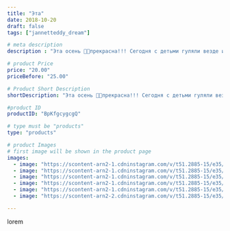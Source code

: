 ```yaml
---
title: "Эта"
date: 2018-10-20
draft: false
tags: ["jannetteddy_dream"]

# meta description
description : "Эта осень 🍁🍂прекрасна!!! Сегодня с детьми гуляли везде и весь день!!! Навестили всех бабушек!!! Любовались природой!!! Наслаждались временем проведённым вмести!"

# product Price
price: "20.00"
priceBefore: "25.00"

# Product Short Description
shortDescription: "Эта осень 🍁🍂прекрасна!!! Сегодня с детьми гуляли везде и весь день!!! Навестили всех бабушек!!! Любовались природой!!! Наслаждались временем проведённым вмести!!! Эти мгновения бесценны❤️ #яжелаювсемсчастья #осень #мояосень #любимыедетки"

#product ID
productID: "BpKfgcygcgQ"

# type must be "products"
type: "products"

# product Images
# first image will be shown in the product page
images:
  - image: "https://scontent-arn2-1.cdninstagram.com/v/t51.2885-15/e35/43914378_322170551941825_8184313512316831392_n.jpg?_nc_ht=scontent-arn2-1.cdninstagram.com&_nc_cat=101&_nc_ohc=7qKADCBtH1oAX8Ya5l4&se=7&tp=1&oh=1e6a601bec1917a18b26da63401cb047&oe=605BF66B&ig_cache_key=MTg5NDQ2NDEyNDc1MTIwODk1OQ%3D%3D.2"
  - image: "https://scontent-arn2-1.cdninstagram.com/v/t51.2885-15/e35/43817489_267139437479989_7683241769282313477_n.jpg?_nc_ht=scontent-arn2-1.cdninstagram.com&_nc_cat=101&_nc_ohc=7BDupwkfsloAX8J_D_1&se=7&tp=1&oh=c486b4588460d7880cfbac01d9548808&oe=605CF824&ig_cache_key=MTg5NDQ2NDEyNjYxMzY3NDQ5MA%3D%3D.2"
  - image: "https://scontent-arn2-1.cdninstagram.com/v/t51.2885-15/e35/42981969_2115347195448604_3354891891161621948_n.jpg?_nc_ht=scontent-arn2-1.cdninstagram.com&_nc_cat=104&_nc_ohc=We3K8G1ud6QAX_pCVp4&se=7&tp=1&oh=101379b985dce22ed49e1a23189557c3&oe=605AFE5A&ig_cache_key=MTg5NDQ2NDE0NTczMTEwNDg1NA%3D%3D.2"
  - image: "https://scontent-arn2-1.cdninstagram.com/v/t51.2885-15/e35/43550092_179731309616815_7140739685139813611_n.jpg?_nc_ht=scontent-arn2-1.cdninstagram.com&_nc_cat=107&_nc_ohc=JIrJ7bN3RL8AX_jWAOT&se=7&tp=1&oh=3c5db51c57c499034c55313d082d502e&oe=605D0338&ig_cache_key=MTg5NDQ2NDE1ODU5OTQ1NjIxMQ%3D%3D.2"
  - image: "https://scontent-arn2-1.cdninstagram.com/v/t51.2885-15/e35/43575265_964764117059583_4723418360837440145_n.jpg?_nc_ht=scontent-arn2-1.cdninstagram.com&_nc_cat=103&_nc_ohc=WIrpqADzvHcAX_bxixz&se=7&tp=1&oh=a5e835435d8e2c46a2f7ec45d440a256&oe=605A5431&ig_cache_key=MTg5NDQ2NDE2NDA2MDM0MDA5NA%3D%3D.2"
  - image: "https://scontent-arn2-2.cdninstagram.com/v/t51.2885-15/e35/43144417_1085290381639037_3491750184273518586_n.jpg?_nc_ht=scontent-arn2-2.cdninstagram.com&_nc_cat=105&_nc_ohc=ebcrxiIB91YAX_l0AsQ&se=7&tp=1&oh=64b9901367f56067e4a96bd5c451b737&oe=605A8136&ig_cache_key=MTg5NDQ2NDE2NzM1NzA4NDkwNw%3D%3D.2"

---
```

lorem
